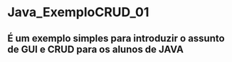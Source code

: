 # Java_ExemploCRUD_01
## É um exemplo simples para introduzir o assunto de GUI e CRUD para os alunos de JAVA
